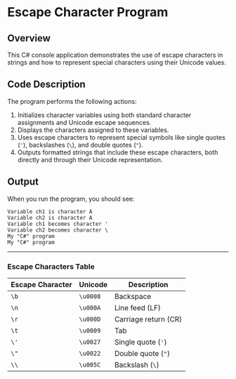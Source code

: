 # Escape Character Program

## Overview
This C# console application demonstrates the use of escape characters in strings and how to represent special characters using their Unicode values.

## Code Description
The program performs the following actions:
1. Initializes character variables using both standard character assignments and Unicode escape sequences.
2. Displays the characters assigned to these variables.
3. Uses escape characters to represent special symbols like single quotes (`'`), backslashes (`\`), and double quotes (`"`).
4. Outputs formatted strings that include these escape characters, both directly and through their Unicode representation.

## Output
When you run the program, you should see:
```
Variable ch1 is character A
Variable ch2 is character A
Variable ch1 becomes character '
Variable ch2 becomes character \
My "C#" program
My "C#" program
```

---
### Escape Characters Table

| Escape Character | Unicode | Description                     |
|------------------|---------|---------------------------------|
| `\b`             | `\u0008`| Backspace                       |
| `\n`             | `\u000A`| Line feed (LF)                 |
| `\r`             | `\u000D`| Carriage return (CR)            |
| `\t`             | `\u0009`| Tab                             |
| `\'`             | `\u0027`| Single quote (`'`)             |
| `\"`             | `\u0022`| Double quote (`"`)             |
| `\\`             | `\u005C`| Backslash (`\`)                |
